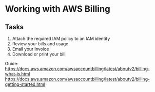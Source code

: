 # Working with AWS Billing

## Tasks

1. Attach the required IAM policy to an IAM identity
2. Review your bills and usage
3. Email your Invoice
4. Download or print your bill


Guide: 
https://docs.aws.amazon.com/awsaccountbilling/latest/aboutv2/billing-what-is.html
https://docs.aws.amazon.com/awsaccountbilling/latest/aboutv2/billing-getting-started.html